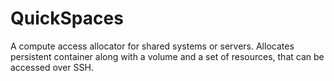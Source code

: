 # QuickSpaces
A compute access allocator for shared systems or servers. Allocates persistent container along with a volume and a set of resources, that can be accessed over SSH.